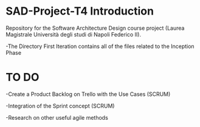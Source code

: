 # SAD-Project-T4 Introduction

Repository for the Software Architecture Design course project (Laurea Magistrale Università degli studi di Napoli Federico II).

-The Directory First Iteration contains all of the files related to the Inception Phase

# TO DO

-Create a Product Backlog on Trello with the Use Cases (SCRUM)

-Integration of the Sprint concept (SCRUM)

-Research on other useful agile methods
